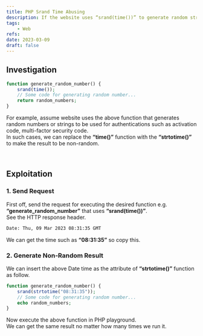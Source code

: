 ```yaml
---
title: PHP Srand Time Abusing
description: If the website uses “srand(time())” to generate random strings in PHP, we can get the non-random strings by manipulating the attribute of the “srand()” function.
tags:
    - Web
refs:
date: 2023-03-09
draft: false
---
```


## Investigation

```php
function generate_random_number() {
	srand(time());
	// Some code for generating random number...
	return random_numbers;
}
```

For example, assume website uses the above function that generates random numbers or strings to be used for authentications such as activation code, multi-factor security code.   
In such cases, we can replace the **“time()”** function with the **“strtotime()”** to make the result to be non-random.

<br />

## Exploitation

### 1. Send Request

First off, send the request for executing the desired function e.g. **“generate_random_number”** that uses **“srand(time())”**.  
See the HTTP response header. 

```html
Date: Thu, 09 Mar 2023 08:31:35 GMT
```

We can get the time such as **“08:31:35”** so copy this.

### 2. Generate Non-Random Result

We can insert the above Date time as the attribute of **“strtotime()”** function as follow.

```php
function generate_random_number() {
    srand(strtotime("08:31:35"));
    // Some code for generating random number...
    echo random_numbers;
}
```

Now execute the above function in PHP playground.  
We can get the same result no matter how many times we run it.
